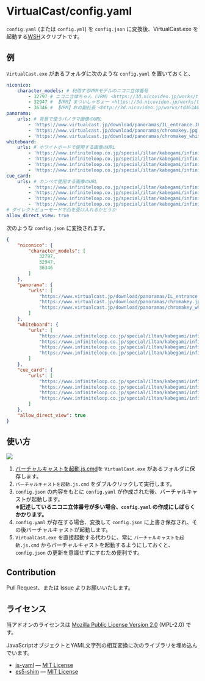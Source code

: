 VirtualCast/config.yaml
=======================
`config.yaml` (または `config.yml`) を `config.json` に変換後、VirtualCast.exe を起動する[WSH]スクリプトです。

[WSH]: https://ja.wikipedia.org/wiki/Windows_Script_Host "Windows Script Hostとは、Microsoft Windowsにおいてテキストファイルに記述したスクリプトを実行するスクリプト実行環境である。"

例
---
`VirtualCast.exe` があるフォルダに次のような `config.yaml` を置いておくと、

```yaml
niconico:
    character_models: # 利用するVRMモデルのニコニ立体番号
        - 32797 # ニコニ立体ちゃん (VRM) <https://3d.nicovideo.jp/works/td32797>
        - 32947 # 【VRM】まついしゃちょー <https://3d.nicovideo.jp/works/td32947>
        - 36346 # 【VRM】おの副社長 <http://3d.nicovideo.jp/works/td36346>
panorama:
    urls: # 背景で使うパノラマ画像のURL
        - 'https://www.virtualcast.jp/download/panoramas/IL_entrance.JPG'
        - 'https://www.virtualcast.jp/download/panoramas/chromakey.jpg'
        - 'https://www.virtualcast.jp/download/panoramas/chromakey_white.jpg'
whiteboard:
    urls: # ホワイトボードで使用する画像のURL
        - 'https://www.infiniteloop.co.jp/special/iltan/kabegami/infiniteloop-iltan-red-1024x768.jpg'
        - 'https://www.infiniteloop.co.jp/special/iltan/kabegami/infiniteloop-iltan-blue-1024x768.jpg'
        - 'https://www.infiniteloop.co.jp/special/iltan/kabegami/infiniteloop-iltan-pop-1024x768.jpg'
        - 'https://www.infiniteloop.co.jp/special/iltan/kabegami/infiniteloop-iltan-sd-1024x768.jpg'
cue_card:
    urls: # カンペで使用する画像のURL
        - 'https://www.infiniteloop.co.jp/special/iltan/kabegami/infiniteloop-iltan-red-1024x768.jpg'
        - 'https://www.infiniteloop.co.jp/special/iltan/kabegami/infiniteloop-iltan-blue-1024x768.jpg'
        - 'https://www.infiniteloop.co.jp/special/iltan/kabegami/infiniteloop-iltan-pop-1024x768.jpg'
        - 'https://www.infiniteloop.co.jp/special/iltan/kabegami/infiniteloop-iltan-sd-1024x768.jpg'
# ダイレクトビューモードで凸を受け入れるかどうか
allow_direct_view: true
```

次のような `config.json` に変換されます。

```json
{
	"niconico": {
		"character_models": [
			32797,
			32947,
			36346
		]
	},
	"panorama": {
		"urls": [
			"https://www.virtualcast.jp/download/panoramas/IL_entrance.JPG",
			"https://www.virtualcast.jp/download/panoramas/chromakey.jpg",
			"https://www.virtualcast.jp/download/panoramas/chromakey_white.jpg"
		]
	},
	"whiteboard": {
		"urls": [
			"https://www.infiniteloop.co.jp/special/iltan/kabegami/infiniteloop-iltan-red-1024x768.jpg",
			"https://www.infiniteloop.co.jp/special/iltan/kabegami/infiniteloop-iltan-blue-1024x768.jpg",
			"https://www.infiniteloop.co.jp/special/iltan/kabegami/infiniteloop-iltan-pop-1024x768.jpg",
			"https://www.infiniteloop.co.jp/special/iltan/kabegami/infiniteloop-iltan-sd-1024x768.jpg"
		]
	},
	"cue_card": {
		"urls": [
			"https://www.infiniteloop.co.jp/special/iltan/kabegami/infiniteloop-iltan-red-1024x768.jpg",
			"https://www.infiniteloop.co.jp/special/iltan/kabegami/infiniteloop-iltan-blue-1024x768.jpg",
			"https://www.infiniteloop.co.jp/special/iltan/kabegami/infiniteloop-iltan-pop-1024x768.jpg",
			"https://www.infiniteloop.co.jp/special/iltan/kabegami/infiniteloop-iltan-sd-1024x768.jpg"
		]
	},
	"allow_direct_view": true
}
```

使い方
------
![](demo.gif)

1. [バーチャルキャストを起動.js.cmd]を `VirtualCast.exe` があるフォルダに保存します。
2. `バーチャルキャストを起動.js.cmd` をダブルクリックして実行します。
3. `config.json` の内容をもとに `config.yaml` が作成された後、バーチャルキャストが起動します。  
   **※記述しているニコニ立体番号が多い場合、`config.yaml` の作成にしばらくかかります。**
4. `config.yaml` が存在する場合、変換して `config.json` に上書き保存され、その後バーチャルキャストが起動します。
5. `VirtualCast.exe` を直接起動する代わりに、常に `バーチャルキャストを起動.js.cmd` からバーチャルキャストを起動するようにしておくと、
   `config.json` の更新を意識せずにすむため便利です。

[バーチャルキャストを起動.js.cmd]: https://esperecyan.github.io/virtualcast-config/%E3%83%90%E3%83%BC%E3%83%81%E3%83%A3%E3%83%AB%E3%82%AD%E3%83%A3%E3%82%B9%E3%83%88%E3%82%92%E8%B5%B7%E5%8B%95.js.cmd

Contribution
------------
Pull Request、または Issue よりお願いいたします。

ライセンス
----------
当アドオンのライセンスは [Mozilla Public License Version 2.0] \(MPL-2.0) です。

JavaScriptオブジェクトとYAML文字列の相互変換に次のライブラリを埋め込んでいます。

- [js-yaml] — [MIT License]
- [es5-shim] — [MIT License]

[Mozilla Public License Version 2.0]: https://www.mozilla.org/MPL/2.0/
[js-yaml]: https://github.com/nodeca/js-yaml
[es5-shim]: https://github.com/es-shims/es5-shim
[MIT License]: https://ja.osdn.net/projects/opensource/wiki/licenses/MIT_license

